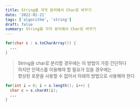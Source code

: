 ```yaml
---
title: String을 각각 분리해서 Char로 바꾸기
date: '2022-01-21'
tags: ['algorithm', 'string']
draft: false
summary: String을 각각 분리해서 Char로 바꾸기
---
```


```java
for(char c : s.toCharArray()) {
  ...
}
```

> String을 char로 분리할 경우에는 이 방법이 가장 간단하다  
> 하지만 인덱스를 이용해야 할 필요가 있을 경우에는  
> 향상된 포문을 사용할 수 없어서 아래의 방법으로 사용해야 한다

```java
for(int i = 0; i < s.length(); i++) {
  char c = s.charAt(i);
  ...
}

```
